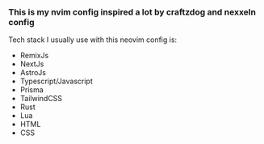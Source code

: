 ### This is my nvim config inspired a lot by craftzdog and nexxeln config
Tech stack I usually use with this neovim config is:
- RemixJs
- NextJs
- AstroJs
- Typescript/Javascript
- Prisma
- TailwindCSS
- Rust
- Lua
- HTML
- CSS
